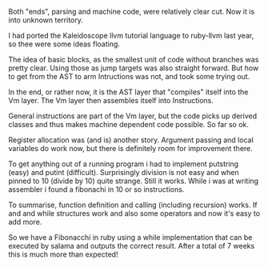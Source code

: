 Both "ends", parsing and machine code, were relatively clear cut. Now it is into unknown territory.

I had ported the Kaleidoscope llvm tutorial language to ruby-llvm last year, so thee were some ideas floating.

The idea of basic blocks, as the smallest unit of code without branches was pretty clear. Using those as jump
targets was also straight forward. But how to get from the AST to arm Intructions was not, and took some trying out.

In the end, or rather now, it is the AST layer that "compiles" itself into the Vm layer. The Vm layer then assembles
   itself into Instructions.

General instructions are part of the Vm layer, but the code picks up derived classes and thus makes machine
dependent code possible. So far so ok.

Register allocation was (and is) another story. Argument passing and local variables do work now, but there is definitely
room for improvement there.

To get anything out of a running program i had to implement putstring (easy) and putint (difficult). Surprisingly
division is not easy and when pinned to 10 (divide by 10) quite strange. Still it works. While i was at writing
assembler i found a fibonachi in 10 or so instructions.

To summarise, function definition and calling (including recursion) works.
If and and while structures work and also some operators and now it's easy to add more.

So we have a Fibonacchi in ruby using a while implementation that can be executed by salama and outputs the
   correct result. After a total of 7 weeks this is much more than expected!
